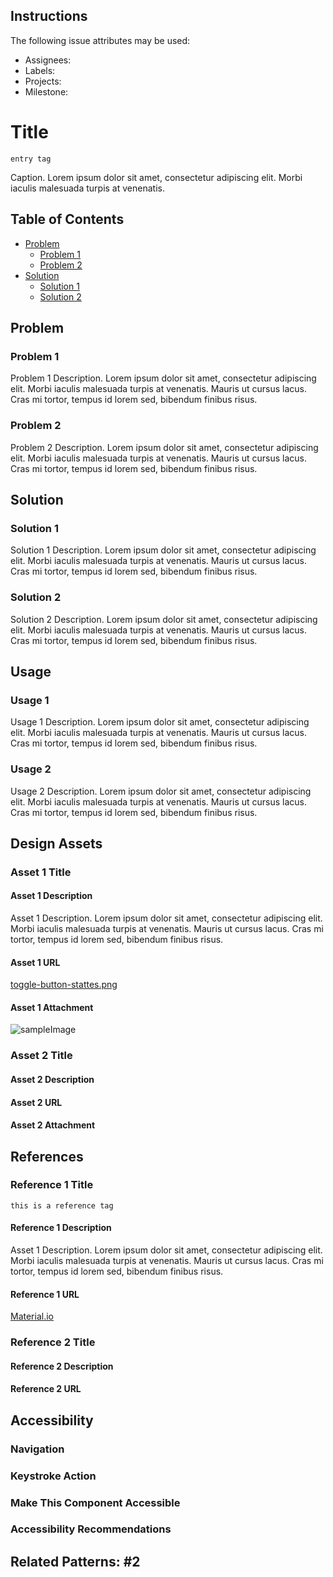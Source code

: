 ## Instructions

The following issue attributes may be used:
- Assignees: 
- Labels: 
- Projects: 
- Milestone: 

# Title

`entry tag`  

Caption.  Lorem ipsum dolor sit amet, consectetur adipiscing elit. Morbi iaculis malesuada turpis at venenatis. 

## Table of Contents
- [Problem](#problem)
  - [Problem 1](#problem-1)
  - [Problem 2](#problem-2)
- [Solution](#solution)
  - [Solution 1](#solution-1)
  - [Solution 2](#solution-2)

## Problem

### Problem 1

Problem 1 Description.  Lorem ipsum dolor sit amet, consectetur adipiscing elit. Morbi iaculis malesuada turpis at venenatis. Mauris ut cursus lacus. Cras mi tortor, tempus id lorem sed, bibendum finibus risus.

### Problem 2

Problem 2 Description.  Lorem ipsum dolor sit amet, consectetur adipiscing elit. Morbi iaculis malesuada turpis at venenatis. Mauris ut cursus lacus. Cras mi tortor, tempus id lorem sed, bibendum finibus risus.

## Solution

### Solution 1

Solution 1 Description.  Lorem ipsum dolor sit amet, consectetur adipiscing elit. Morbi iaculis malesuada turpis at venenatis. Mauris ut cursus lacus. Cras mi tortor, tempus id lorem sed, bibendum finibus risus.

### Solution 2

Solution 2 Description.  Lorem ipsum dolor sit amet, consectetur adipiscing elit. Morbi iaculis malesuada turpis at venenatis. Mauris ut cursus lacus. Cras mi tortor, tempus id lorem sed, bibendum finibus risus.

## Usage

### Usage 1

Usage 1 Description.  Lorem ipsum dolor sit amet, consectetur adipiscing elit. Morbi iaculis malesuada turpis at venenatis. Mauris ut cursus lacus. Cras mi tortor, tempus id lorem sed, bibendum finibus risus.

### Usage 2

Usage 2 Description.  Lorem ipsum dolor sit amet, consectetur adipiscing elit. Morbi iaculis malesuada turpis at venenatis. Mauris ut cursus lacus. Cras mi tortor, tempus id lorem sed, bibendum finibus risus.

## Design Assets

### Asset 1 Title

#### Asset 1 Description

Asset 1 Description.  Lorem ipsum dolor sit amet, consectetur adipiscing elit. Morbi iaculis malesuada turpis at venenatis. Mauris ut cursus lacus. Cras mi tortor, tempus id lorem sed, bibendum finibus risus.

#### Asset 1 URL

[toggle-button-stattes.png](https://storage.googleapis.com/spec-host-backup/mio-components%2Fassets%2F1ual-GXUAsETAGunFrTagJhSnyCfYH3dD%2Ftoggle-buttons-states.png)

#### Asset 1 Attachment

![sampleImage](https://user-images.githubusercontent.com/25673857/68980317-25f9b280-07ce-11ea-80f1-d0a640224b12.png)


### Asset 2 Title

#### Asset 2 Description

#### Asset 2 URL

#### Asset 2 Attachment

## References 

### Reference 1 Title

`this is a reference tag`

#### Reference 1 Description

Asset 1 Description.  Lorem ipsum dolor sit amet, consectetur adipiscing elit. Morbi iaculis malesuada turpis at venenatis. Mauris ut cursus lacus. Cras mi tortor, tempus id lorem sed, bibendum finibus risus.

#### Reference 1 URL

[Material.io](https://material.io/) 

### Reference 2 Title

#### Reference 2 Description

#### Reference 2 URL

## Accessibility

### Navigation

### Keystroke Action

### Make This Component Accessible

### Accessibility Recommendations

## Related Patterns: #2 
